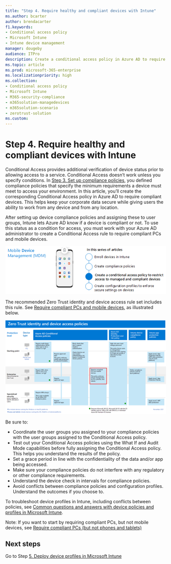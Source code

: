 ```yaml
---
title: "Step 4. Require healthy and compliant devices with Intune"
ms.author: bcarter
author: brendacarter
f1.keywords:
- Conditional access policy
- Microsoft Intune
- Intune device management 
manager: dougeby
audience: ITPro
description: Create a conditional access policy in Azure AD to require compliant devices, keeping corporate data secure when users work from any device in any location.
ms.topic: article
ms.prod: microsoft-365-enterprise
ms.localizationpriority: high
ms.collection:
- Conditional access policy
- Microsoft Intune
- M365-security-compliance
- m365solution-managedevices
- m365solution-scenario
- zerotrust-solution
ms.custom: 
---
```


# Step 4. Require healthy and compliant devices with Intune

Conditional Access provides additional verification of device status prior to allowing access to a service. Conditional Access doesn’t work unless you specify conditions. In [Step 3. Set up compliance policies](manage-devices-with-intune-compliance-policies.md), you defined compliance policies that specify the minimum requirements a device must meet to access your environment. In this article, you’ll create the corresponding Conditional Access policy in Azure AD to require compliant devices. This helps keep your corporate data secure while giving users the ability to work from any device and from any location.

After setting up device compliance policies and assigning these to user groups, Intune lets Azure AD know if a device is compliant or not. To use this status as a condition for access, you must work with your Azure AD administrator to create a Conditional Access rule to require compliant PCs and mobile devices.


![Steps for managing devices](../media/devices/intune-mdm-step-3.png#lightbox)

The recommended Zero Trust identity and device access rule set includes this rule. See [Require compliant PCs and mobile devices](../security/office-365-security/identity-access-policies.md#require-compliant-pcs-and-mobile-devices), as illustrated below.


[![Zero Trust identity and device access policies](../media/devices/identity-device-require-compliance.png#lightbox)](https://github.com/MicrosoftDocs/microsoft-365-docs/raw/public/microsoft-365/media/devices/identity-device-require-compliance.png)



Be sure to:
- Coordinate the user groups you assigned to your compliance policies with the user groups assigned to the Conditional Access policy.
- Test out your Conditional Access policies using the What If and Audit Mode capabilities before fully assigning the Conditional Access policy. This helps you understand the results of the policy.
- Set a grace period in line with the confidentiality of the data and/or app being accessed. 
- Make sure your compliance policies do not interfere with any regulatory or other compliance requirements. 
- Understand the device check in intervals for compliance policies.
- Avoid conflicts between compliance policies and configuration profiles. Understand the outcomes if you choose to.

To troubleshoot device profiles in Intune, including conflicts between policies, see [Common questions and answers with device policies and profiles in Microsoft Intune](/mem/intune/configuration/device-profile-troubleshoot).

Note: If you want to start by requiring compliant PCs, but not mobile devices, see [Require compliant PCs (but not phones and tablets)](../security/office-365-security/identity-access-policies.md) 

## Next steps

Go to Step [5. Deploy device profiles in Microsoft Intune](manage-devices-with-intune-configuration-profiles.md)
